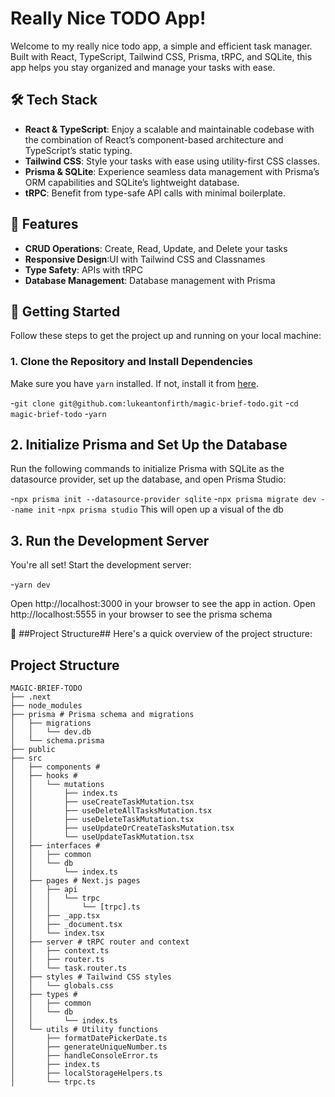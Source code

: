 # Really Nice TODO App!

Welcome to my really nice todo app, a simple and efficient task manager. Built with React, TypeScript, Tailwind CSS, Prisma, tRPC, and SQLite, this app helps you stay organized and manage your tasks with ease.

## 🛠️ Tech Stack

- **React & TypeScript**: Enjoy a scalable and maintainable codebase with the combination of React’s component-based architecture and TypeScript’s static typing.
- **Tailwind CSS**: Style your tasks with ease using utility-first CSS classes.
- **Prisma & SQLite**: Experience seamless data management with Prisma’s ORM capabilities and SQLite’s lightweight database.
- **tRPC**: Benefit from type-safe API calls with minimal boilerplate.

## 🌟 Features

- **CRUD Operations**: Create, Read, Update, and Delete your tasks
- **Responsive Design**:UI with Tailwind CSS and Classnames
- **Type Safety**: APIs with tRPC
- **Database Management**: Database management with Prisma

## 🚀 Getting Started

Follow these steps to get the project up and running on your local machine:

### 1. Clone the Repository and Install Dependencies

Make sure you have `yarn` installed. If not, install it from [here](https://classic.yarnpkg.com/en/docs/install/).

-`git clone git@github.com:lukeantonfirth/magic-brief-todo.git` -`cd magic-brief-todo` -`yarn`

## 2. Initialize Prisma and Set Up the Database

Run the following commands to initialize Prisma with SQLite as the datasource provider, set up the database, and open Prisma Studio:

-`npx prisma init --datasource-provider sqlite` -`npx prisma migrate dev --name init` -`npx prisma studio` This will open up a visual of the db

## 3. Run the Development Server

You're all set! Start the development server:

-`yarn dev`

Open http://localhost:3000 in your browser to see the app in action.
Open http://localhost:5555 in your browser to see the prisma schema

📂 ##Project Structure##
Here's a quick overview of the project structure:

## Project Structure

```plaintext
MAGIC-BRIEF-TODO
├── .next
├── node_modules
├── prisma # Prisma schema and migrations
│   ├── migrations
│   │   └── dev.db
│   └── schema.prisma
├── public
├── src
│   ├── components #
│   ├── hooks #
│   │   └── mutations
│   │       ├── index.ts
│   │       ├── useCreateTaskMutation.tsx
│   │       ├── useDeleteAllTasksMutation.tsx
│   │       ├── useDeleteTaskMutation.tsx
│   │       ├── useUpdateOrCreateTasksMutation.tsx
│   │       └── useUpdateTaskMutation.tsx
│   ├── interfaces #
│   │   ├── common
│   │   └── db
│   │       └── index.ts
│   ├── pages # Next.js pages
│   │   ├── api
│   │   │   └── trpc
│   │   │       └── [trpc].ts
│   │   ├── _app.tsx
│   │   ├── _document.tsx
│   │   └── index.tsx
│   ├── server # tRPC router and context
│   │   ├── context.ts
│   │   ├── router.ts
│   │   └── task.router.ts
│   ├── styles # Tailwind CSS styles
│   │   └── globals.css
│   ├── types #
│   │   ├── common
│   │   └── db
│   │       └── index.ts
│   └── utils # Utility functions
│       ├── formatDatePickerDate.ts
│       ├── generateUniqueNumber.ts
│       ├── handleConsoleError.ts
│       ├── index.ts
│       ├── localStorageHelpers.ts
│       └── trpc.ts
```

